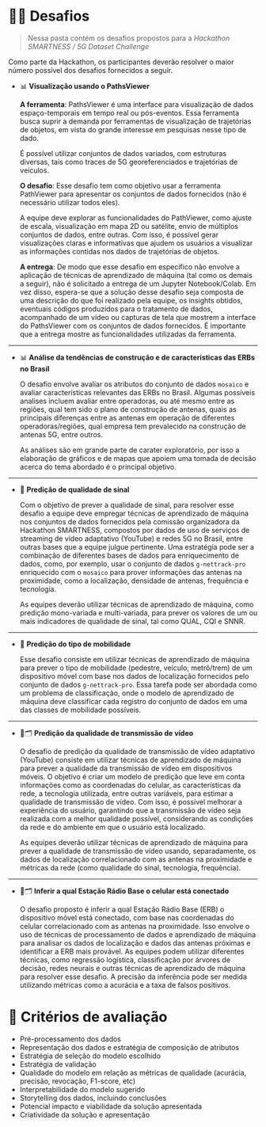# 🏋️‍♂️ Desafios
> Nessa pasta contém os desafios propostos para a _Hackathon SMARTNESS / 5G Dataset Challenge_

Como parte da Hackathon, os participantes deverão resolver o maior número possível dos desafios fornecidos a seguir.

- 📊 **Visualização usando o PathsViewer**

  **A ferramenta**: PathsViewer é uma interface para visualização de dados espaço-temporais em tempo real ou pós-eventos. Essa ferramenta busca suprir a demanda por ferramentas de visualização de trajetórias de objetos, em vista do grande interesse em pesquisas nesse tipo de dado.

  É possível utilizar conjuntos de dados variados, com estruturas diversas, tais como traces de 5G georeferenciados e trajetórias de veículos.

  **O desafio**: Esse desafio tem como objetivo usar a ferramenta PathViewer para apresentar os conjuntos de dados fornecidos (não é necessário utilizar todos eles).

  A equipe deve explorar as funcionalidades do PathViewer, como ajuste de escala, visualização em mapa 2D ou satélite, envio de múltiplos conjuntos de dados, entre outras. Com isso, é possível gerar visualizações claras e informativas que ajudem os usuários a visualizar as informações contidas nos dados de trajetórias de objetos.

  **A entrega**: De modo que esse desafio em específico não envolve a aplicação de técnicas de aprendizado de máquina (tal como os demais a seguir), não é solicitado a entrega de um Jupyter Notebook/Colab. Em vez disso, espera-se que a solução desse desafio seja composta de uma descrição do que foi realizado pela equipe, os insights obtidos, eventuais códigos produzidos para o tratamento de dados, acompanhado de um vídeo ou capturas de tela que mostrem a interface do PathsViewer com os conjuntos de dados fornecidos. É importante que a entrega mostre as funcionalidades utilizadas da ferramenta.

---
- 📊 **Análise da tendências de construção e de características das ERBs no Brasil**

  O desafio envolve avaliar os atributos do conjunto de dados `mosaico` e avaliar características relevantes das ERBs no Brasil. Algumas possíveis analises incluem avaliar entre operadoras, ou até mesmo entre as regiões, qual tem sido o plano de construção de antenas, quais as principais diferenças entre as antenas em operação de diferentes operadoras/regiões, qual empresa tem prevalecido na construção de antenas 5G, entre outros.

  As análises são em grande parte de carater exploratório, por isso a elaboração de gráficos e de mapas que apoiem uma tomada de decisão acerca do tema abordado é o principal objetivo.

---
- 🔮 **Predição de qualidade de sinal**

  Com o objetivo de prever a qualidade de sinal, para resolver esse desafio a equipe deve empregar técnicas de aprendizado de máquina nos conjuntos de dados fornecidos pela comissão organizadora da Hackathon SMARTNESS, compostos por dados de uso de serviços de streaming de vídeo adaptativo (YouTube) e redes 5G no Brasil, entre outras bases que a equipe julgue pertinente. Uma estratégia pode ser a combinação de diferentes bases de dados para enriquecimento de dados, como, por exemplo, usar o conjunto de dados `g-nettrack-pro` enriquecido com o `mosaico` para prover informações das antenas na proximidade, como a localização, densidade de antenas, frequência e tecnologia.

  As equipes deverão utilizar técnicas de aprendizado de máquina, como predição mono-variada e multi-variada, para prever os valores de um ou mais indicadores de qualidade de sinal, tal como QUAL, CQI e SNNR.

---
- 🔮 **Predição do tipo de mobilidade**

  Esse desafio consiste em utilizar técnicas de aprendizado de máquina para prever o tipo de mobilidade (pedestre, veículo, metrô/trem) de um dispositivo móvel com base nos dados de localização fornecidos pelo conjunto de dados `g-nettrack-pro`. Essa tarefa pode ser abordada como um problema de classificação, onde o modelo de aprendizado de máquina deve classificar cada registro do conjunto de dados em uma das classes de mobilidade possíveis.

---
- 🔮🗂️ **Predição da qualidade de transmissão de vídeo**

  O desafio de predição da qualidade de transmissão de vídeo adaptativo (YouTube) consiste em utilizar técnicas de aprendizado de máquina para prever a qualidade da transmissão de vídeo em dispositivos móveis. O objetivo é criar um modelo de predição que leve em conta informações como as coordenadas do celular, as características da rede, a tecnologia utilizada, entre outras variáveis, para estimar a qualidade de transmissão de vídeo. Com isso, é possível melhorar a experiência do usuário, garantindo que a transmissão de vídeo seja realizada com a melhor qualidade possível, considerando as condições da rede e do ambiente em que o usuário está localizado.

  As equipes deverão utilizar técnicas de aprendizado de máquina para prever a qualidade de transmissão de vídeo usando, separadamente, os dados de localização correlacionado com as antenas na proximidade e métricas da rede (como qualidade do sinal, tecnologia, frequência).

---
- 🔮🗂️ **Inferir a qual Estação Rádio Base o celular está conectado**

  O desafio proposto é inferir a qual Estação Rádio Base (ERB) o dispositivo móvel está conectado, com base nas coordenadas do celular correlacionado com as antenas na proximidade. Isso envolve o uso de técnicas de processamento de dados e aprendizado de máquina para analisar os dados de localização e dados das antenas próximas e identificar a ERB mais provável. As equipes podem utilizar diferentes técnicas, como regressão logística, classificação por árvores de decisão, redes neurais e outras técnicas de aprendizado de máquina para resolver esse desafio. A precisão da inferência pode ser medida utilizando métricas como a acurácia e a taxa de falsos positivos.

# 🤔 Critérios de avaliação
- Pré-processamento dos dados
- Representação dos dados e estratégia de composição de atributos
- Estratégia de seleção do modelo escolhido
- Estratégia de validação
- Qualidade do modelo em relação as métricas de qualidade (acurácia, precisão, revocação, F1-score, etc)
- Interpretabilidade do modelo sugerido
- Storytelling dos dados, incluindo conclusões
- Potencial impacto e viabilidade da solução apresentada
- Criatividade da solução e apresentação

